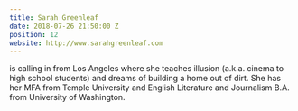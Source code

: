 ```yaml
---
title: Sarah Greenleaf
date: 2018-07-26 21:50:00 Z
position: 12
website: http://www.sarahgreenleaf.com
---
```


is calling in from Los Angeles where she teaches illusion (a.k.a. cinema to high school students) and dreams of building a home out of dirt. She has her MFA from Temple University and English Literature and Journalism B.A. from University of Washington. 